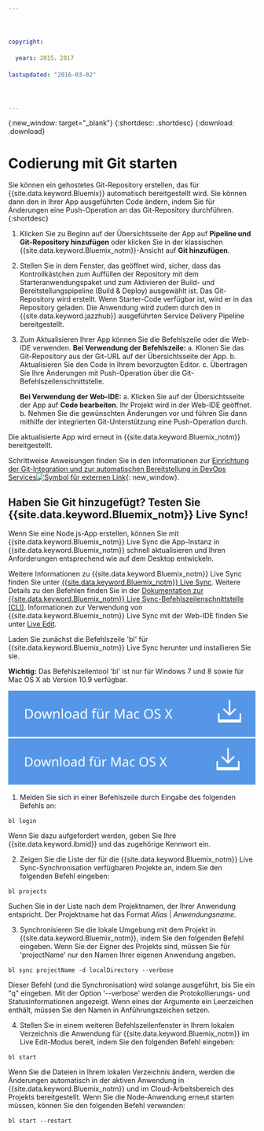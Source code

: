 ```yaml
---



copyright:

  years: 2015，2017

lastupdated: "2016-03-02"



---
```


{:new_window: target="_blank"}
{:shortdesc: .shortdesc}
{:download: .download}

# Codierung mit Git starten

Sie können ein gehostetes Git-Repository erstellen, das für {{site.data.keyword.Bluemix}} automatisch bereitgestellt wird. Sie können dann den in Ihrer App ausgeführten Code ändern, indem Sie für Änderungen eine Push-Operation an das Git-Repository durchführen.
{:shortdesc}

1. Klicken Sie zu Beginn auf der Übersichtsseite der App auf **Pipeline und Git-Repository hinzufügen** oder klicken Sie in der klassischen {{site.data.keyword.Bluemix_notm}}-Ansicht auf **Git hinzufügen**.
2. Stellen Sie in dem Fenster, das geöffnet wird, sicher, dass das Kontrollkästchen zum Auffüllen der Repository mit dem Starteranwendungspaket und zum Aktivieren der Build- und Bereitstellungspipeline (Build & Deploy) ausgewählt ist. Das Git-Repository wird erstellt. Wenn Starter-Code verfügbar ist, wird er in das Repository geladen. Die Anwendung wird zudem durch den in {{site.data.keyword.jazzhub}} ausgeführten Service Delivery Pipeline bereitgestellt.
3. Zum Aktualisieren Ihrer App können Sie die Befehlszeile oder die Web-IDE verwenden.
   **Bei Verwendung der Befehlszeile:**
   a. Klonen Sie das Git-Repository aus der Git-URL auf der Übersichtsseite der App.
   b. Aktualisieren Sie den Code in Ihrem bevorzugten Editor.
   c. Übertragen Sie Ihre Änderungen mit Push-Operation über die Git-Befehlszeilenschnittstelle.

   **Bei Verwendung der Web-IDE:**
   a. Klicken Sie auf der Übersichtsseite der App auf **Code bearbeiten**. Ihr Projekt wird in der Web-IDE geöffnet.
   b. Nehmen Sie die gewünschten Änderungen vor und führen Sie dann mithilfe der integrierten Git-Unterstützung eine Push-Operation durch.

Die aktualisierte App wird erneut in {{site.data.keyword.Bluemix_notm}} bereitgestellt.

Schrittweise Anweisungen finden Sie in den Informationen zur [Einrichtung der Git-Integration und zur automatischen Bereitstellung in DevOps Services![Symbol für externen Link](../icons/launch-glyph.svg)](https://hub.jazz.net/tutorials/jazzeditor/#git_integration_and_autodeployment){: new_window}. 

## Haben Sie Git hinzugefügt? Testen Sie {{site.data.keyword.Bluemix_notm}} Live Sync!

Wenn Sie eine Node.js-App erstellen, können Sie mit {{site.data.keyword.Bluemix_notm}} Live Sync die App-Instanz in {{site.data.keyword.Bluemix_notm}} schnell aktualisieren und Ihren Anforderungen entsprechend wie auf dem Desktop entwickeln.

Weitere Informationen zu {{site.data.keyword.Bluemix_notm}} Live Sync finden Sie unter [{{site.data.keyword.Bluemix_notm}} Live Sync](/docs/develop/bluemixlive.html). Weitere Details zu den Befehlen finden Sie in der [Dokumentation zur {{site.data.keyword.Bluemix_notm}} Live Sync-Befehlszeilenschnittstelle (CLI)](/docs/cli/reference/bl/index.html). Informationen zur Verwendung von {{site.data.keyword.Bluemix_notm}} Live Sync mit der Web-IDE finden Sie unter [Live Edit](/docs/develop/bluemixlive.html).

Laden Sie zunächst die Befehlszeile 'bl' für {{site.data.keyword.Bluemix_notm}} Live Sync herunter und installieren Sie sie.

**Wichtig:** Das Befehlszeilentool 'bl' ist nur für Windows 7 und 8 sowie für Mac OS X ab Version 10.9 verfügbar.

<p>
<a class="xref" href="http://livesyncdownload.ng.bluemix.net/downloads/blive_setup.msi" target="_blank" title="(Wird in einer neuen Registerkarte oder in einem neuen Fenster geöffnet)"><img class="image" src="images/bl_gs_icons_windows_b.svg" alt="Schaltfläche zum Herunterladen der Windows-Befehlszeile 'bl'" /> </a>
<a class="xref" href="http://livesyncdownload.ng.bluemix.net/downloads/BluemixLive.pkg" target="_blank" title="(Wird in einer neuen Registerkarte oder in einem neuen Fenster geöffnet)"><img class="image" src="images/bl_gs_icons_mac-osx_b.svg" alt="Schaltfläche zum Herunterladen der Mac-Befehlszeile 'bl'" /> </a>
</p>

1. Melden Sie sich in einer Befehlszeile durch Eingabe des folgenden Befehls an:
```
bl login
```
Wenn Sie dazu aufgefordert werden, geben Sie Ihre {{site.data.keyword.ibmid}} und das zugehörige Kennwort ein.

2. Zeigen Sie die Liste der für die {{site.data.keyword.Bluemix_notm}} Live Sync-Synchronisation verfügbaren Projekte an, indem Sie den folgenden Befehl eingeben:
```
bl projects
```
Suchen Sie in der Liste nach dem Projektnamen, der Ihrer Anwendung entspricht. Der Projektname hat das Format *Alias* | *Anwendungsname*.

3. Synchronisieren Sie die lokale Umgebung mit dem Projekt in {{site.data.keyword.Bluemix_notm}}, indem Sie den folgenden Befehl eingeben. Wenn Sie der Eigner des Projekts sind, müssen Sie für 'projectName' nur den Namen Ihrer eigenen Anwendung angeben.
<!--- this command needs italicized parameters projectName localDirectory and yellow on 'local' -->
```
bl sync projectName -d localDirectory --verbose
```
Dieser Befehl (und die Synchronisation) wird solange ausgeführt, bis Sie ein "q" eingeben. Mit der Option '--verbose' werden die Protokollierungs- und Statusinformationen angezeigt. Wenn eines der Argumente ein Leerzeichen enthält, müssen Sie den Namen in Anführungszeichen setzen.

4. Stellen Sie in einem weiteren Befehlszeilenfenster in Ihrem lokalen Verzeichnis die Anwendung für {{site.data.keyword.Bluemix_notm}} im Live Edit-Modus bereit, indem Sie den folgenden Befehl eingeben:
```
bl start
```

Wenn Sie die Dateien in Ihrem lokalen Verzeichnis ändern, werden die Änderungen automatisch in der aktiven Anwendung in {{site.data.keyword.Bluemix_notm}} und im Cloud-Arbeitsbereich des Projekts bereitgestellt. Wenn Sie die Node-Anwendung erneut starten müssen, können Sie den folgenden Befehl verwenden:
```
bl start --restart
```
